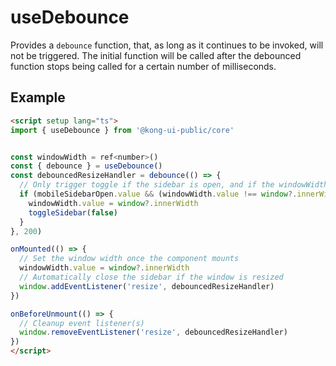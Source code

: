 # useDebounce

Provides a `debounce` function, that, as long as it continues to be invoked, will not be triggered. The initial function will be called after the debounced function stops being called for a certain number of milliseconds.

## Example

```html
<script setup lang="ts">
import { useDebounce } from '@kong-ui-public/core'


const windowWidth = ref<number>()
const { debounce } = useDebounce()
const debouncedResizeHandler = debounce(() => {
  // Only trigger toggle if the sidebar is open, and if the windowWidth changes
  if (mobileSidebarOpen.value && (windowWidth.value !== window?.innerWidth || 0)) {
    windowWidth.value = window?.innerWidth
    toggleSidebar(false)
  }
}, 200)

onMounted(() => {
  // Set the window width once the component mounts
  windowWidth.value = window?.innerWidth
  // Automatically close the sidebar if the window is resized
  window.addEventListener('resize', debouncedResizeHandler)
})

onBeforeUnmount(() => {
  // Cleanup event listener(s)
  window.removeEventListener('resize', debouncedResizeHandler)
})
</script>
```
